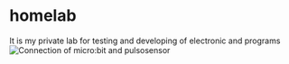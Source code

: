 # homelab
It is my private lab for testing and developing of electronic and programs
![Connection of micro:bit and pulsosensor](./master/microbit-and-pulsosensor.jpg?raw=true)

